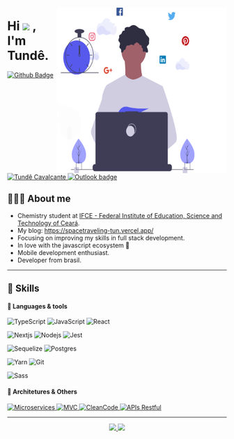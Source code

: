 <img
	src="https://github.com/Ceviche9/Ceviche9/blob/main/dev_productivit.svg"
	width="390px"
	height="380px"
	align="right"
/>

# Hi <img src="https://raw.githubusercontent.com/dudubernardino/dudubernardino/main/assets/hi.gif" width="28px"> , I'm Tundê.

<a href="https://github.com/Ceviche9">
      <img alt="Github Badge" src="https://img.shields.io/badge/-Github-5659EB?style=for-the-badge&logo=Github&logoColor=white&link=https://github.com/Ceviche9" />
<a href="https://www.linkedin.com/in/tund%C3%AA-cavalcante-1621441ba/">
      <img alt="Tundê Cavalcante" src="https://img.shields.io/badge/-Tundê%20Cavalcante-5659EB?style=for-the-badge&logo=Linkedin&logoColor=white" />
</a>
<a href="mailto:ayotunde_sales@hotmail.com">
      <img alt="Outlook badge" src="https://img.shields.io/badge/-OUTLOOK-5659EB?style=for-the-badge&logo=MicrosoftOutlook&logoColor=white&link=mailto:ayotunde_sales@hotmail.com" />
</a>

## 👨🏿‍🚀 About me 

- Chemistry student at <a href="https://ifce.edu.br">IFCE - Federal Institute of Education, Science and Technology of Ceará</a>.
- My blog: https://spacetraveling-tun.vercel.app/
- Focusing on improving my skills in full stack development.
- In love with the javascript ecosystem 💛
- Mobile development enthusiast.
- Developer from brasil.

---

## 🚀 Skills

#### 💬 Languages & tools

![TypeScript](https://img.shields.io/badge/TypeScript-007ACC?style=for-the-badge&logo=typescript&logoColor=white)
![JavaScript](https://img.shields.io/badge/JavaScript-121212?style=for-the-badge&logo=javascript&logoColor=F7DF1E)
![React](https://img.shields.io/badge/React-20232A?style=for-the-badge&logo=react&logoColor=61DAFB)

![Nextjs](https://img.shields.io/badge/next.js-000000?style=for-the-badge&logo=nextdotjs&logoColor=white)
![Nodejs](https://img.shields.io/badge/Node.js-339933?style=for-the-badge&logo=nodedotjs&logoColor=white)
![Jest](https://img.shields.io/badge/Jest-C21325?style=for-the-badge&logo=jest&logoColor=white)

![Sequelize](https://img.shields.io/badge/Sequelize-52B0E7?style=for-the-badge&logo=Sequelize&logoColor=white)
![Postgres](https://img.shields.io/badge/PostgreSQL-316192?style=for-the-badge&logo=postgresql&logoColor=white)

![Yarn](https://img.shields.io/badge/Yarn-2C8EBB?style=for-the-badge&logo=yarn&logoColor=white)
![Git](https://img.shields.io/badge/Git-F05032?style=for-the-badge&logo=git&logoColor=white)

![Sass](https://img.shields.io/badge/Sass-CC6699?style=for-the-badge&logo=sass&logoColor=white)

#### 🔨 Architetures & Others

<p align="left">

<a href="#">
      <img alt="Microservices" src="https://img.shields.io/badge/Microservices-8257e6.svg?style=for-the-badge" />
</a>
<a href="#">
      <img alt="MVC" src="https://img.shields.io/badge/MVC-8257e6.svg?style=for-the-badge" />
</a>
<a href="#">
      <img alt="CleanCode" src="https://img.shields.io/badge/CleanCode-8257e6.svg?style=for-the-badge" />
</a>
<a href="#">
      <img alt="APIs Restful" src="https://img.shields.io/badge/APIs%20Restful-8257e6.svg?style=for-the-badge" />
</a>
</p>

---
	
<p align="center">
<a href="https://github.com/Ceviche9">
  <img height="180em" src="https://github-readme-stats-eight-theta.vercel.app/api?username=Ceviche9&show_icons=true&theme=algolia&include_all_commits=true&count_private=true"/>
  <img height="180em" src="https://github-readme-stats-eight-theta.vercel.app/api/top-langs/?username=Ceviche9&layout=compact&langs_count=8&theme=algolia"/>
</a>
</p>

